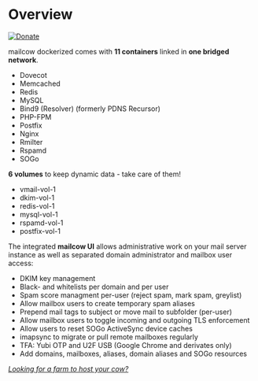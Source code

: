 # Overview

[![Donate](https://img.shields.io/badge/Donate-PayPal-green.svg)](https://www.paypal.com/cgi-bin/webscr?cmd=_s-xclick&hosted_button_id=JWBSYHF4SMC68)

mailcow dockerized comes with **11 containers** linked in **one bridged network**.

- Dovecot
- Memcached
- Redis
- MySQL
- Bind9 (Resolver) (formerly PDNS Recursor)
- PHP-FPM
- Postfix
- Nginx
- Rmilter
- Rspamd
- SOGo

**6 volumes** to keep dynamic data - take care of them!

- vmail-vol-1
- dkim-vol-1
- redis-vol-1
- mysql-vol-1
- rspamd-vol-1
- postfix-vol-1

The integrated **mailcow UI** allows administrative work on your mail server instance as well as separated domain administrator and mailbox user access:

- DKIM key management
- Black- and whitelists per domain and per user
- Spam score managment per-user (reject spam, mark spam, greylist)
- Allow mailbox users to create temporary spam aliases
- Prepend mail tags to subject or move mail to subfolder (per-user)
- Allow mailbox users to toggle incoming and outgoing TLS enforcement
- Allow users to reset SOGo ActiveSync device caches
- imapsync to migrate or pull remote mailboxes regularly
- TFA: Yubi OTP and U2F USB (Google Chrome and derivates only)
- Add domains, mailboxes, aliases, domain aliases and SOGo resources


*[Looking for a farm to host your cow?](https://www.servercow.de)* 
